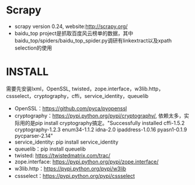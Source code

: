 # Scrapy
* scrapy version 0.24, website:http://scrapy.org/
* baidu_top project是抓取百度风云榜单的数据，其中baidu_top/spiders/baidu_top_spider.py调研有linkextract以及xpath selection的使用



# INSTALL
需要先安装lxml，OpenSSL, twisted，zope.interface，w3lib.http，cssselect，cryptography，cffi，service_identity，queuelib
* OpenSSL：https://github.com/pyca/pyopenssl
* cryptography：https://pypi.python.org/pypi/cryptography/, 依赖太多，实际用的是pip install cryptography搞定。"Successfully installed cffi-1.5.2 cryptography-1.2.3 enum34-1.1.2 idna-2.0 ipaddress-1.0.16 pyasn1-0.1.9 pycparser-2.14"
* service_identity: pip install service_identity
* queuelib：pip install queuelib 
* twisted: https://twistedmatrix.com/trac/
* zope.interface: https://pypi.python.org/pypi/zope.interface/
* w3lib.http：https://pypi.python.org/pypi/w3lib
* cssselect：https://pypi.python.org/pypi/cssselect
